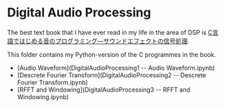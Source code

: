 # Digital Audio Processing

The best text book that I have ever read in my life in the area of DSP is [C言語ではじめる音のプログラミング―サウンドエフェクトの信号処理](https://www.ohmsha.co.jp/book/9784274206504/).

This folder contains my Python-version of the C programmes in the book.

- [Audio Waveform](DigitalAudioProcessing1 -- Audio Waveform.ipynb)
- [Descrete Fourier Transform](DigitalAudioProcessing2 -- Descrete Fourier Transform.ipynb)
- [RFFT and Windowing](DigitalAudioProcessing3 -- RFFT and Windowing.ipynb)
